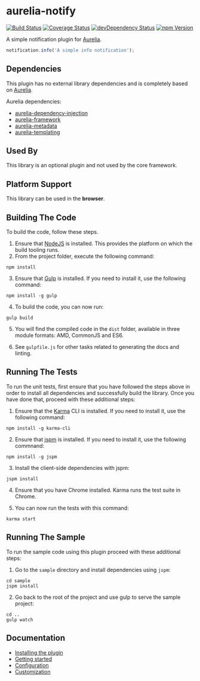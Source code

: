 # aurelia-notify

[![Build Status](https://travis-ci.org/MarcScheib/aurelia-notify.svg?branch=master)](https://travis-ci.org/MarcScheib/aurelia-notify) 
[![Coverage Status](https://coveralls.io/repos/MarcScheib/aurelia-notify/badge.svg?branch=master&service=github)](https://coveralls.io/github/MarcScheib/aurelia-notify?branch=master)
[![devDependency Status](https://img.shields.io/david/dev/MarcScheib/aurelia-notify.svg)](https://david-dm.org/MarcScheib/aurelia-notify#info=devDependencies)
[![npm Version](https://img.shields.io/npm/v/aurelia-notify.svg)](https://www.npmjs.com/package/aurelia-notify)

A simple notification plugin for [Aurelia](http://www.aurelia.io/).


``` javascript
notification.info('A simple info notification');
```

## Dependencies

This plugin has no external library dependencies and is completely based on [Aurelia](http://www.aurelia.io/).

Aurelia dependencies:

* [aurelia-dependency-injection](https://github.com/aurelia/dependency-injection)
* [aurelia-framework](https://github.com/aurelia/framework)
* [aurelia-metadata](https://github.com/aurelia/metadata)
* [aurelia-templating](https://github.com/aurelia/templating)

## Used By

This library is an optional plugin and not used by the core framework.

## Platform Support

This library can be used in the **browser**.

## Building The Code

To build the code, follow these steps.

1. Ensure that [NodeJS](http://nodejs.org/) is installed. This provides the platform on which the build tooling runs.
2. From the project folder, execute the following command:

  ```shell
  npm install
  ```
3. Ensure that [Gulp](http://gulpjs.com/) is installed. If you need to install it, use the following command:

  ```shell
  npm install -g gulp
  ```
4. To build the code, you can now run:

  ```shell
  gulp build
  ```
5. You will find the compiled code in the `dist` folder, available in three module formats: AMD, CommonJS and ES6.

6. See `gulpfile.js` for other tasks related to generating the docs and linting.

## Running The Tests

To run the unit tests, first ensure that you have followed the steps above in order to install all dependencies and successfully build the library. Once you have done that, proceed with these additional steps:

1. Ensure that the [Karma](http://karma-runner.github.io/) CLI is installed. If you need to install it, use the following command:

  ```shell
  npm install -g karma-cli
  ```
2. Ensure that [jspm](http://jspm.io/) is installed. If you need to install it, use the following commnand:

  ```shell
  npm install -g jspm
  ```
3. Install the client-side dependencies with jspm:

  ```shell
  jspm install
  ```
4. Ensure that you have Chrome installed. Karma runs the test suite in Chrome.

5. You can now run the tests with this command:

  ```shell
  karma start
  ```

## Running The Sample

To run the sample code using this plugin proceed with these additional steps:

1. Go to the `sample` directory and install dependencies using `jspm`:

  ```shell
  cd sample
  jspm install
  ```
2. Go back to the root of the project and use gulp to serve the sample project:

  ```shell
  cd ..
  gulp watch
  ```

## Documentation

- [Installing the plugin](https://github.com/MarcScheib/aurelia-notify/blob/master/doc/Intro.md#installation)
- [Getting started](https://github.com/MarcScheib/aurelia-notify/blob/master/doc/Intro.md#getting-started)
- [Configuration](https://github.com/MarcScheib/aurelia-notify/blob/master/doc/Intro.md#configuration)
- [Customization](https://github.com/MarcScheib/aurelia-notify/blob/master/doc/Intro.md#customization)
